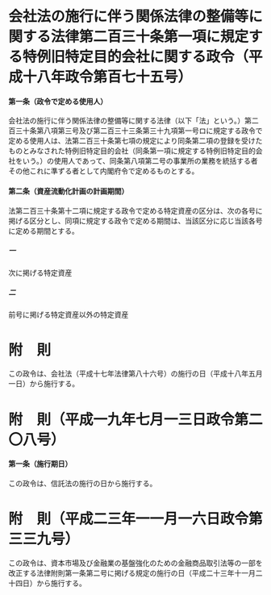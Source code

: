 # 会社法の施行に伴う関係法律の整備等に関する法律第二百三十条第一項に規定する特例旧特定目的会社に関する政令（平成十八年政令第百七十五号）
#### 第一条（政令で定める使用人）
会社法の施行に伴う関係法律の整備等に関する法律（以下「法」という。）第二百三十条第八項第三号及び第二百三十三条第三十九項第一号ロに規定する政令で定める使用人は、法第二百三十条第七項の規定により同条第二項の登録を受けたものとみなされた特例旧特定目的会社（同条第一項に規定する特例旧特定目的会社をいう。）の使用人であって、同条第八項第二号の事業所の業務を統括する者その他これに準ずる者として内閣府令で定めるものとする。
#### 第二条（資産流動化計画の計画期間）
法第二百三十条第十二項に規定する政令で定める特定資産の区分は、次の各号に掲げる区分とし、同項に規定する政令で定める期間は、当該区分に応じ当該各号に定める期間とする。
##### 一
次に掲げる特定資産
##### 二
前号に掲げる特定資産以外の特定資産
# 附　則
この政令は、会社法（平成十七年法律第八十六号）の施行の日（平成十八年五月一日）から施行する。
# 附　則（平成一九年七月一三日政令第二〇八号）
#### 第一条（施行期日）
この政令は、信託法の施行の日から施行する。
# 附　則（平成二三年一一月一六日政令第三三九号）
この政令は、資本市場及び金融業の基盤強化のための金融商品取引法等の一部を改正する法律附則第一条第二号に掲げる規定の施行の日（平成二十三年十一月二十四日）から施行する。
